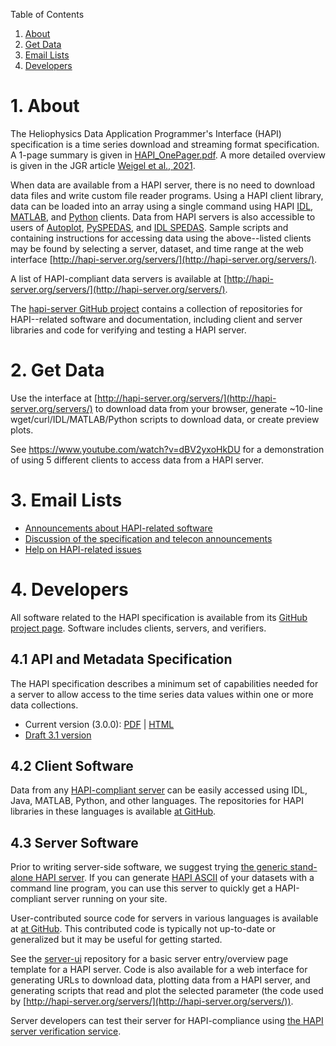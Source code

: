 Table of Contents

1. [About](#About)
2. [Get Data](#Get_Data)
3. [Email Lists](#Email_Lists)
4. [Developers](#Developers)


<a name="About"></a>
# 1. About

The Heliophysics Data Application Programmer's Interface (HAPI) specification is a time series download and streaming format specification. A 1-page summary is given in [HAPI_OnePager.pdf](docs/HAPI_OnePager_v4.pdf). A more detailed overview is given in the JGR article [Weigel et al., 2021](docs/Weigel_2021_HAPI-An_API_Standard_for_Accessing_Heliophysics_Time_Series_Data.pdf).

When data are available from a HAPI server, there is no need to download data files and write custom file reader programs. Using a HAPI client library, data can be loaded into an array using a single command using HAPI [IDL](https://github.com/hapi-server/client-idl), [MATLAB](https://github.com/hapi-server/client-matlab), and [Python](https://github.com/hapi-server/client-python) clients. Data from HAPI servers is also accessible to users of [Autoplot](http://autoplot.org/), [PySPEDAS](https://github.com/spedas/pyspedas), and [IDL SPEDAS](http://spedas.org/wiki/index.php?title=Heliophysics_Application_Programmer%E2%80%99s_Interface). Sample scripts and containing instructions for accessing data using the above--listed clients may be found by selecting a server, dataset, and time range at the web interface [http://hapi-server.org/servers/](http://hapi-server.org/servers/). 

A list of HAPI-compliant data servers is available at [http://hapi-server.org/servers/](http://hapi-server.org/servers/).

The [hapi-server GitHub project](https://github.com/hapi-server?type=all&language=&sort=name) contains a collection of repositories for HAPI--related software and documentation, including client and server libraries and code for verifying and testing a HAPI server.

<a name="Get_Data"></a>
# 2. Get Data

Use the interface at [http://hapi-server.org/servers/](http://hapi-server.org/servers/) to download data from your browser, generate \~10-line wget/curl/IDL/MATLAB/Python scripts to download data, or create preview plots.

See https://www.youtube.com/watch?v=dBV2yxoHkDU for a demonstration of using 5 different clients to access data from a HAPI server.

<a name="Email_Lists"></a>
# 3. Email Lists

* [Announcements about HAPI-related software](https://groups.io/g/hapi-news)
* [Discussion of the specification and telecon announcements](https://groups.io/g/hapi-dev)
* [Help on HAPI-related issues](https://groups.io/g/hapi-help/)

<a name="Developers"></a>
# 4. Developers

All software related to the HAPI specification is available from its [GitHub project page](https://github.com/hapi-server/). Software includes clients, servers, and verifiers.

<a name="API_and_Metadata_Specification"></a>
## 4.1 API and Metadata Specification

The HAPI specification describes a minimum set of capabilities needed for a server to allow access to the time series data values within one or more data collections.

* Current version (3.0.0): [PDF](https://github.com/hapi-server/data-specification/raw/master/hapi-3.0.0/HAPI-data-access-spec-3.0.0.pdf) \| [HTML](https://github.com/hapi-server/data-specification/blob/master/hapi-3.0.0/HAPI-data-access-spec-3.0.0.md)
* [Draft 3.1 version](https://github.com/hapi-server/data-specification/blob/master/hapi-dev/HAPI-data-access-spec-dev.md)

<a name="Client_Software"></a>
## 4.2 Client Software

Data from any [HAPI-compliant server](http://hapi-server.org/servers/) can be easily accessed using IDL, Java, MATLAB, Python, and other languages. The repositories for HAPI libraries in these languages is available [at GitHub](https://github.com/hapi-server?q=client-).

<a name="Server_Software"></a>
## 4.3 Server Software

Prior to writing server-side software, we suggest trying [the generic stand-alone HAPI server](https://github.com/hapi-server/server-nodejs). If you can generate [HAPI ASCII](https://github.com/hapi-server/data-specification/blob/master/hapi-3.0.0/HAPI-data-access-spec-3.0.0.md#data-stream-content#data-with-header) of your datasets with a command line program, you can use this server to quickly get a HAPI-compliant server running on your site.

User-contributed source code for servers in various languages is available at [at GitHub](https://github.com/hapi-server?q=server-). This contributed code is typically not up-to-date or generalized but it may be useful for getting started.

See the [server-ui](https://github.com/hapi-server/server-ui) repository for a basic server entry/overview page template for a HAPI server. Code is also available for a web interface for generating URLs to download data, plotting data from a HAPI server, and generating scripts that read and plot the selected parameter (the code used by [http://hapi-server.org/servers/](http://hapi-server.org/servers/)).

Server developers can test their server for HAPI-compliance using [the HAPI server verification service](http://hapi-server.org/verify).
